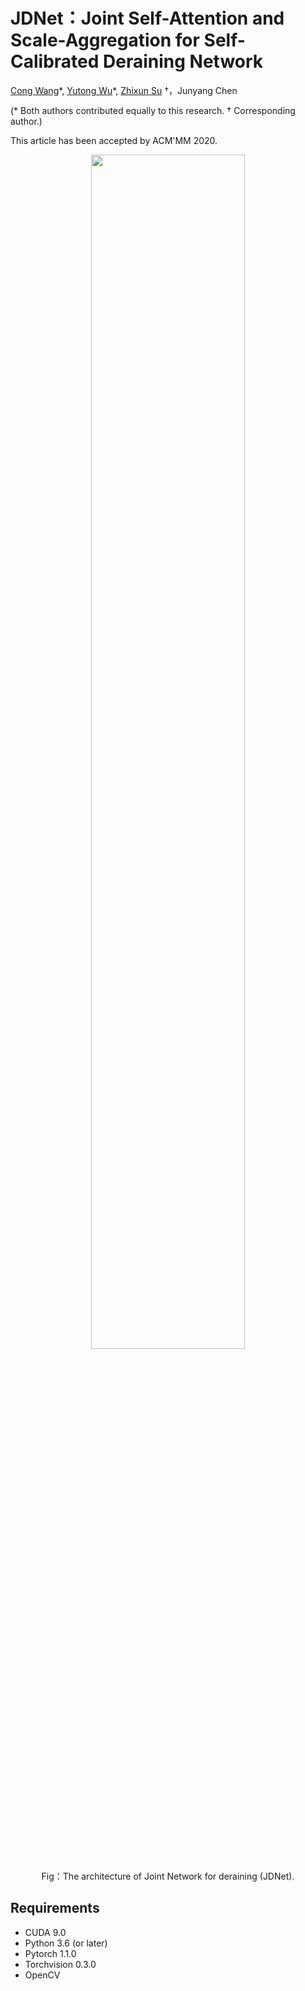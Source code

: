 # JDNet：Joint Self-Attention and Scale-Aggregation for Self-Calibrated Deraining Network

[Cong Wang](https://supercong94.wixsite.com/supercong94)\*, [Yutong Wu](https://github.com/Ohraincu)\*, [Zhixun Su](http://faculty.dlut.edu.cn/ZhixunSu/zh_CN/index/759047/list/index.htm) †，Junyang Chen

(\* Both authors contributed equally to this research. † Corresponding author.)

This article has been accepted by ACM'MM 2020.

<div align=center>
<img src="https://github.com/Ohraincu/JDNet/blob/master/fig/overall.png" width="70%" height="70%">

Fig：The architecture of Joint Network for deraining (JDNet).
</div>

## Requirements

- CUDA 9.0
- Python 3.6 (or later)
- Pytorch 1.1.0
- Torchvision 0.3.0
- OpenCV

## 
